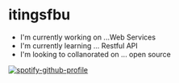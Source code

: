 # itingsfbu
- I'm currently working on ...Web Services
- I'm currently learning ... Restful API
- I'm looking to collanorated on ... open source

[![spotify-github-profile](https://spotify-github-profile.vercel.app/api/view?uid=leemgzu&cover_image=true&theme=default&show_offline=false&background_color=121212&interchange=false)](https://github.com/kittinan/spotify-github-profile)
